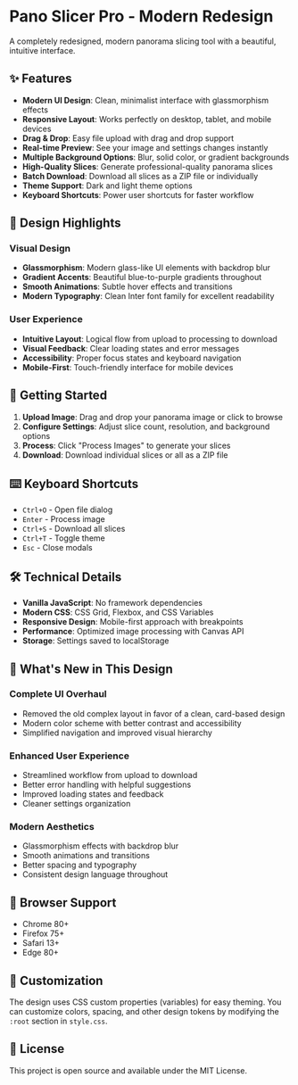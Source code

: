 # Pano Slicer Pro - Modern Redesign

A completely redesigned, modern panorama slicing tool with a beautiful, intuitive interface.

## ✨ Features

- **Modern UI Design**: Clean, minimalist interface with glassmorphism effects
- **Responsive Layout**: Works perfectly on desktop, tablet, and mobile devices
- **Drag & Drop**: Easy file upload with drag and drop support
- **Real-time Preview**: See your image and settings changes instantly
- **Multiple Background Options**: Blur, solid color, or gradient backgrounds
- **High-Quality Slices**: Generate professional-quality panorama slices
- **Batch Download**: Download all slices as a ZIP file or individually
- **Theme Support**: Dark and light theme options
- **Keyboard Shortcuts**: Power user shortcuts for faster workflow

## 🎨 Design Highlights

### Visual Design
- **Glassmorphism**: Modern glass-like UI elements with backdrop blur
- **Gradient Accents**: Beautiful blue-to-purple gradients throughout
- **Smooth Animations**: Subtle hover effects and transitions
- **Modern Typography**: Clean Inter font family for excellent readability

### User Experience
- **Intuitive Layout**: Logical flow from upload to processing to download
- **Visual Feedback**: Clear loading states and error messages
- **Accessibility**: Proper focus states and keyboard navigation
- **Mobile-First**: Touch-friendly interface for mobile devices

## 🚀 Getting Started

1. **Upload Image**: Drag and drop your panorama image or click to browse
2. **Configure Settings**: Adjust slice count, resolution, and background options
3. **Process**: Click "Process Images" to generate your slices
4. **Download**: Download individual slices or all as a ZIP file

## ⌨️ Keyboard Shortcuts

- `Ctrl+O` - Open file dialog
- `Enter` - Process image
- `Ctrl+S` - Download all slices
- `Ctrl+T` - Toggle theme
- `Esc` - Close modals

## 🛠️ Technical Details

- **Vanilla JavaScript**: No framework dependencies
- **Modern CSS**: CSS Grid, Flexbox, and CSS Variables
- **Responsive Design**: Mobile-first approach with breakpoints
- **Performance**: Optimized image processing with Canvas API
- **Storage**: Settings saved to localStorage

## 🌟 What's New in This Design

### Complete UI Overhaul
- Removed the old complex layout in favor of a clean, card-based design
- Modern color scheme with better contrast and accessibility
- Simplified navigation and improved visual hierarchy

### Enhanced User Experience
- Streamlined workflow from upload to download
- Better error handling with helpful suggestions
- Improved loading states and feedback
- Cleaner settings organization

### Modern Aesthetics
- Glassmorphism effects with backdrop blur
- Smooth animations and transitions
- Better spacing and typography
- Consistent design language throughout

## 📱 Browser Support

- Chrome 80+
- Firefox 75+
- Safari 13+
- Edge 80+

## 🔧 Customization

The design uses CSS custom properties (variables) for easy theming. You can customize colors, spacing, and other design tokens by modifying the `:root` section in `style.css`.

## 📄 License

This project is open source and available under the MIT License.